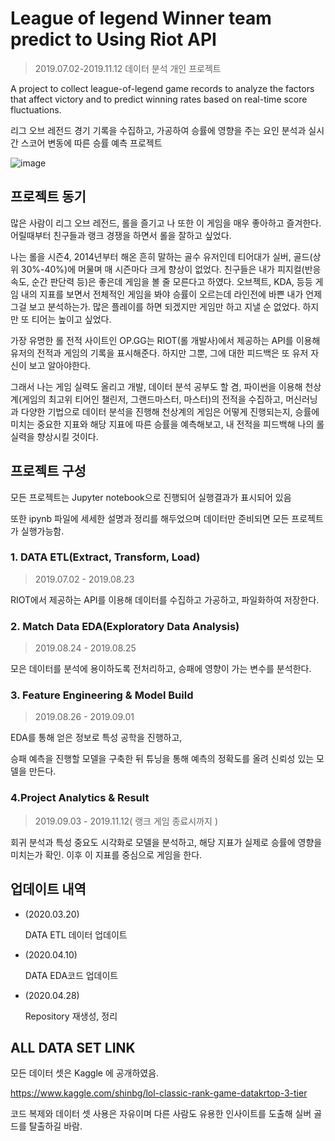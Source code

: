 # League of legend Winner team predict to Using Riot API

> 2019.07.02-2019.11.12 데이터 분석 개인 프로젝트

A project to collect league-of-legend game records to analyze the factors that affect victory and to predict winning rates based on real-time score fluctuations.

리그 오브 레전드 경기 기록을 수집하고, 가공하여 승률에 영향을 주는 요인 분석과 실시간 스코어 변동에 따른 승률 예측 프로젝트

![image](https://i.imgur.com/8YdHEAB.jpg)

## 프로젝트 동기

많은 사람이 리그 오브 레전드, 롤을 즐기고 나 또한 이 게임을 매우 좋아하고 즐겨한다. 어릴때부터 친구들과 랭크 경쟁을 하면서 롤을 잘하고 싶었다.

나는 롤을 시즌4, 2014년부터 해온 흔히 말하는 골수 유저인데 티어대가 실버, 골드(상위 30%-40%)에 머물며 매 시즌마다 크게 향상이 없었다. 친구들은 내가  피지컬(반응속도, 순간 판단력 등)은 좋은데 게임을 볼 줄 모른다고 하였다. 오브젝트, KDA, 등등 게임 내의 지표를 보면서 전체적인 게임을 봐야 승률이 오르는데 라인전에 바쁜 내가 언제 그걸 보고 분석하는가. 많은 플레이를 하면 되겠지만 게임만 하고 지낼 순 없었다. 하지만 또 티어는 높이고 싶었다.

가장 유명한 롤 전적 사이트인 OP.GG는 RIOT(롤 개발사)에서 제공하는 API를 이용해 유저의 전적과 게임의 기록을 표시해준다. 하지만 그뿐, 그에 대한 피드백은 또 유저 자신이 보고 알아야한다.

그래서 나는 게임 실력도 올리고 개발, 데이터 분석 공부도 할 겸, 파이썬을 이용해 천상계(게임의 최고위 티어인 챌린저, 그랜드마스터, 마스터)의 전적을 수집하고, 머신러닝과 다양한 기법으로 데이터 분석을 진행해 천상계의 게임은 어떻게 진행되는지, 승률에 미치는 중요한 지표와 해당 지표에 따른 승률을 예측해보고, 내 전적을 피드백해 나의 롤 실력을 향상시킬 것이다.

## 프로젝트 구성

모든 프로젝트는 Jupyter notebook으로 진행되어 실행결과가 표시되어 있음

또한 ipynb 파일에 세세한 설명과 정리를 해두었으며 데이터만 준비되면 모든 프로젝트가 실행가능함.

### 1. DATA ETL(Extract, Transform, Load) 

> 2019.07.02 - 2019.08.23

RIOT에서 제공하는 API를 이용해 데이터를 수집하고 가공하고, 파일화하여 저장한다.

### 2. Match Data EDA(Exploratory Data Analysis) 

> 2019.08.24 - 2019.08.25

모은 데이터를 분석에 용이하도록 전처리하고, 승패에 영향이 가는 변수를 분석한다.

### 3. Feature Engineering & Model Build

> 2019.08.26 - 2019.09.01

EDA를 통해 얻은 정보로 특성 공학을 진행하고,

승패 예측을 진행할 모델을 구축한 뒤 튜닝을 통해 예측의 정확도를 올려 신뢰성 있는 모델을 만든다.

### 4.Project Analytics & Result 

> 2019.09.03 - 2019.11.12( 랭크 게임 종료시까지 )

회귀 분석과 특성 중요도 시각화로 모델을 분석하고, 해당 지표가 실제로 승률에 영향을 미치는가 확인.
이후 이 지표를 중심으로 게임을 한다.

## 업데이트 내역

* (2020.03.20)
  
  DATA ETL 데이터 업데이트

* (2020.04.10)
  
  DATA EDA코드 업데이트

* (2020.04.28)

  Repository 재생성, 정리

## ALL DATA SET LINK

모든 데이터 셋은 Kaggle 에 공개하였음.

<https://www.kaggle.com/shinbg/lol-classic-rank-game-datakrtop-3-tier>

코드 복제와 데이터 셋 사용은 자유이며 다른 사람도 유용한 인사이트를 도출해 실버 골드를 탈출하길 바람.
